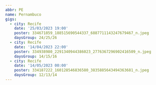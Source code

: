 ```yaml
---
abbr: PE
name: Pernambuco
gigs:
  - city: Recife
    date: '25/03/2023 19:00'
    poster: 334671859_188515690544337_6887711143247679467_n.jpeg
    daysGroup: 24/25/26
  - city: Recife
    date: '14/04/2023 22:00'
    poster: 334938980_2291340944386023_2776367296902416509_n.jpeg
    daysGroup: 14/15/16
  - city: Recife
    date: '14/05/2023 00:00'
    poster: 334187222_160128546836580_3835885643494363681_n.jpeg
    daysGroup: 12/13/14
---
```


